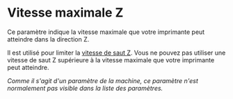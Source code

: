 Vitesse maximale Z
====
Ce paramètre indique la vitesse maximale que votre imprimante peut atteindre dans la direction Z.

Il est utilisé pour limiter la [vitesse de saut Z](../speed/speed_z_hop.md). Vous ne pouvez pas utiliser une vitesse de saut Z supérieure à la vitesse maximale que votre imprimante peut atteindre.

*Comme il s'agit d'un paramètre de la machine, ce paramètre n'est normalement pas visible dans la liste des paramètres.*
